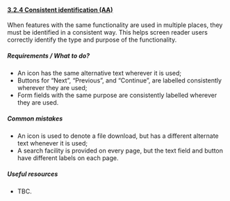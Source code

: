 #### [3.2.4 Consistent identification (AA)](https://www.w3.org/TR/UNDERSTANDING-WCAG20/consistent-behavior-consistent-functionality.html)

When features with the same functionality are used in multiple places, they must be identified in a consistent way. This helps screen reader users correctly identify the type and purpose of the functionality.

##### Requirements / What to do?

*   An icon has the same alternative text wherever it is used;
*   Buttons for “Next”, “Previous”, and “Continue”, are labelled consistently wherever they are used;
*   Form fields with the same purpose are consistently labelled wherever they are used.

##### Common mistakes

*   An icon is used to denote a file download, but has a different alternate text whenever it is used;
*   A search facility is provided on every page, but the text field and button have different labels on each page.

##### Useful resources

*   TBC.
